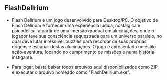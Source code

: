 ## FlashDelirium

- Flash Delirium é um jogo desenvolvido para Desktop/PC. O objetivo de Flash Delirium é fornecer uma experiência lúdica, nostálgica e psicodélica, a partir de uma imersão gradual em alucinações, onde o jogador teve sua consciência sequestrada para um universo paralelo, no qual deve lutar e resolver puzzles para recordar de suas próprias origens e escapar destas alucinações. O jogo é apresentado no estilo ação-aventura, focando no cumprimento de missões e numa história instigante.

- Para jogar, basta baixar todos arquivos aqui disponibilizados como ZIP, e executar o arquivo nomeado como "FlashDelirium.exe".
